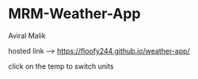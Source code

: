 # MRM-Weather-App

Aviral Malik

hosted link --> https://floofy244.github.io/weather-app/

click on the temp to switch units
